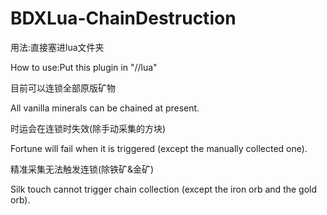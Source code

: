 # BDXLua-ChainDestruction
用法:直接塞进lua文件夹

How to use:Put this plugin in "//lua"

目前可以连锁全部原版矿物

All vanilla minerals can be chained at present.

时运会在连锁时失效(除手动采集的方块)

Fortune will fail when it is triggered (except the manually collected one).

精准采集无法触发连锁(除铁矿&金矿)

Silk touch cannot trigger chain collection (except the iron orb and the gold orb).
